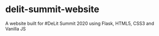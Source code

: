 # delit-summit-website
A website built for #DeLit Summit 2020 using Flask, HTML5, CSS3 and Vanilla JS
